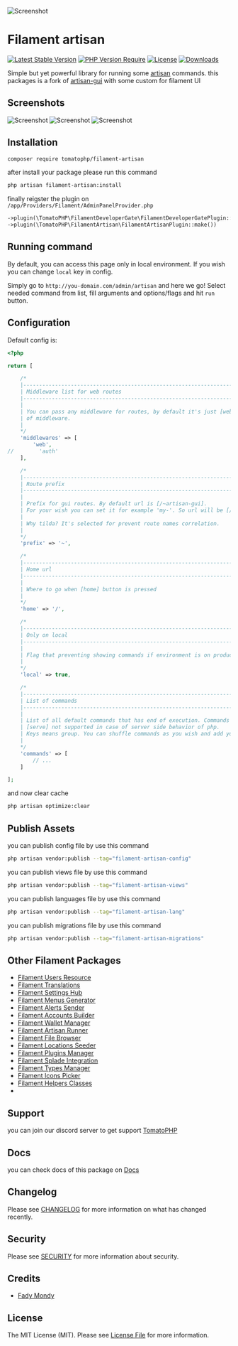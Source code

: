 ![Screenshot](https://raw.githubusercontent.com//tomatophp/filament-artisan/master/arts/3x1io-tomato-artisan.jpg)

# Filament artisan

[![Latest Stable Version](https://poser.pugx.org/tomatophp/filament-artisan/version.svg)](https://packagist.org/packages/tomatophp/filament-artisan)
[![PHP Version Require](http://poser.pugx.org/tomatophp/filament-artisan/require/php)](https://packagist.org/packages/tomatophp/filament-artisan)
[![License](https://poser.pugx.org/tomatophp/filament-artisan/license.svg)](https://packagist.org/packages/tomatophp/filament-artisan)
[![Downloads](https://poser.pugx.org/tomatophp/filament-artisan/d/total.svg)](https://packagist.org/packages/tomatophp/filament-artisan)

Simple but yet powerful library for running some [artisan](https://laravel.com/docs/8.x/artisan) commands.
this packages is a fork of [artisan-gui](https://github.com/infureal/artisan-gui) with some custom for filament UI

## Screenshots

![Screenshot](https://raw.githubusercontent.com/tomatophp/filament-artisan/master/arts/commands.png)
![Screenshot](https://raw.githubusercontent.com/tomatophp/filament-artisan/master/arts/search.png)
![Screenshot](https://raw.githubusercontent.com/tomatophp/filament-artisan/master/arts/run.png)

## Installation

```bash
composer require tomatophp/filament-artisan
```
after install your package please run this command

```bash
php artisan filament-artisan:install
```

finally reigster the plugin on `/app/Providers/Filament/AdminPanelProvider.php`

```php
->plugin(\TomatoPHP\FilamentDeveloperGate\FilamentDeveloperGatePlugin::make())
->plugin(\TomatoPHP\FilamentArtisan\FilamentArtisanPlugin::make())
```

## Running command
By default, you can access this page only in local environment. If you wish
you can change `local` key in config.

Simply go to `http://you-domain.com/admin/artisan` and here we go!
Select needed command from list, fill arguments and options/flags and hit `run` button.

## Configuration
Default config is:
```php 
<?php

return [

    /*
    |--------------------------------------------------------------------------
    | Middleware list for web routes
    |--------------------------------------------------------------------------
    |
    | You can pass any middleware for routes, by default it's just [web] group
    | of middleware.
    |
    */
    'middlewares' => [
        'web',
//        'auth'
    ],

    /*
    |--------------------------------------------------------------------------
    | Route prefix
    |--------------------------------------------------------------------------
    |
    | Prefix for gui routes. By default url is [/~artisan-gui].
    | For your wish you can set it for example 'my-'. So url will be [/my-artisan-gui].
    |
    | Why tilda? It's selected for prevent route names correlation.
    |
    */
    'prefix' => '~',

    /*
    |--------------------------------------------------------------------------
    | Home url
    |--------------------------------------------------------------------------
    |
    | Where to go when [home] button is pressed
    |
    */
    'home' => '/',

    /*
    |--------------------------------------------------------------------------
    | Only on local
    |--------------------------------------------------------------------------
    |
    | Flag that preventing showing commands if environment is on production
    |
    */
    'local' => true,

    /*
    |--------------------------------------------------------------------------
    | List of commands
    |--------------------------------------------------------------------------
    |
    | List of all default commands that has end of execution. Commands like
    | [serve] not supported in case of server side behavior of php.
    | Keys means group. You can shuffle commands as you wish and add your own.
    |
    */
    'commands' => [
        // ...
    ]

];

```


and now clear cache

```bash
php artisan optimize:clear
```


## Publish Assets

you can publish config file by use this command

```bash
php artisan vendor:publish --tag="filament-artisan-config"
```

you can publish views file by use this command

```bash
php artisan vendor:publish --tag="filament-artisan-views"
```

you can publish languages file by use this command

```bash
php artisan vendor:publish --tag="filament-artisan-lang"
```

you can publish migrations file by use this command

```bash
php artisan vendor:publish --tag="filament-artisan-migrations"
```

## Other Filament Packages

- [Filament Users Resource](https://www.github.com/tomatophp/filament-users)
- [Filament Translations](https://www.github.com/tomatophp/filament-translations)
- [Filament Settings Hub](https://www.github.com/tomatophp/filament-settings-hub)
- [Filament Menus Generator](https://www.github.com/tomatophp/filament-menus)
- [Filament Alerts Sender](https://www.github.com/tomatophp/filament-alerts)
- [Filament Accounts Builder](https://www.github.com/tomatophp/filament-accounts)
- [Filament Wallet Manager](https://www.github.com/tomatophp/filament-wallet)
- [Filament Artisan Runner](https://www.github.com/tomatophp/filament-artisan)
- [Filament File Browser](https://www.github.com/tomatophp/filament-browser)
- [Filament Locations Seeder](https://www.github.com/tomatophp/filament-locations)
- [Filament Plugins Manager](https://www.github.com/tomatophp/filament-plugins)
- [Filament Splade Integration](https://www.github.com/tomatophp/filament-splade)
- [Filament Types Manager](https://www.github.com/tomatophp/filament-types)
- [Filament Icons Picker](https://www.github.com/tomatophp/filament-icons)
- [Filament Helpers Classes](https://www.github.com/tomatophp/filament-helpers)
- 
## Support

you can join our discord server to get support [TomatoPHP](https://discord.gg/Xqmt35Uh)

## Docs

you can check docs of this package on [Docs](https://docs.tomatophp.com/filament/filament-artisan)

## Changelog

Please see [CHANGELOG](CHANGELOG.md) for more information on what has changed recently.

## Security

Please see [SECURITY](SECURITY.md) for more information about security.

## Credits

- [Fady Mondy](mailto:info@3x1.io)

## License

The MIT License (MIT). Please see [License File](LICENSE.md) for more information.
